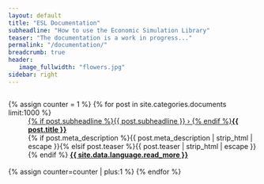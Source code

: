 ```yaml
---
layout: default
title: "ESL Documentation"
subheadline: "How to use the Economic Simulation Library"
teaser: "The documentation is a work in progress..."
permalink: "/documentation/"
breadcrumb: true
header:
   image_fullwidth: "flowers.jpg"
sidebar: right
---
```

<div id="blog-index" class="row">
	<div class="small-12 columns t30">
    <dl class="accordion" data-accordion>
			{% assign counter = 1 %}
			{% for post in site.categories.documents limit:1000 %}
			<dd class="accordion-navigation">
			<a href="#panel{{ counter }}"><span class="iconfont"></span> {% if post.subheadline %}{{ post.subheadline }} › {% endif %}<strong>{{ post.title }}</strong></a>
				<div id="panel{{ counter }}" class="content">
					{% if post.meta_description %}{{ post.meta_description | strip_html | escape }}{% elsif post.teaser %}{{ post.teaser | strip_html | escape }}{% endif %}
					<a href="{{ site.url }}{{ post.url }}" title="Read {{ post.title escape_once }}"><strong>{{ site.data.language.read_more }}</strong></a><br><br>
				</div>
			</dd>
			{% assign counter=counter | plus:1 %}
			{% endfor %}
		</dl>
	</div><!-- /.small-12.columns -->
</div><!-- /.row -->
